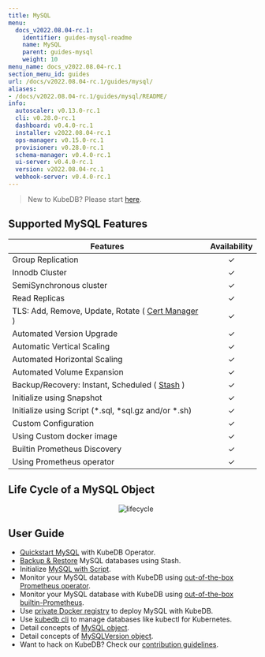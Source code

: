 ```yaml
---
title: MySQL
menu:
  docs_v2022.08.04-rc.1:
    identifier: guides-mysql-readme
    name: MySQL
    parent: guides-mysql
    weight: 10
menu_name: docs_v2022.08.04-rc.1
section_menu_id: guides
url: /docs/v2022.08.04-rc.1/guides/mysql/
aliases:
- /docs/v2022.08.04-rc.1/guides/mysql/README/
info:
  autoscaler: v0.13.0-rc.1
  cli: v0.28.0-rc.1
  dashboard: v0.4.0-rc.1
  installer: v2022.08.04-rc.1
  ops-manager: v0.15.0-rc.1
  provisioner: v0.28.0-rc.1
  schema-manager: v0.4.0-rc.1
  ui-server: v0.4.0-rc.1
  version: v2022.08.04-rc.1
  webhook-server: v0.4.0-rc.1
---
```


> New to KubeDB? Please start [here](/docs/v2022.08.04-rc.1/README).

## Supported MySQL Features

| Features                                                                                | Availability |
| --------------------------------------------------------------------------------------- | :----------: |
| Group Replication                                                                       |   &#10003;   |
| Innodb Cluster                                                                          |   &#10003;   |
| SemiSynchronous cluster                                                                 |   &#10003;   |
| Read Replicas                                                                           |   &#10003;   |
| TLS: Add, Remove, Update, Rotate ( [Cert Manager](https://cert-manager.io/docs/) )      |   &#10003;   |
| Automated Version Upgrade                                                               |   &#10003;   |
| Automatic Vertical Scaling                                                              |   &#10003;   |
| Automated Horizontal Scaling                                                            |   &#10003;   |
| Automated Volume Expansion                                                              |   &#10003;   |
| Backup/Recovery: Instant, Scheduled ( [Stash](https://stash.run/) )                     |   &#10003;   |
| Initialize using Snapshot                                                               |   &#10003;   |
| Initialize using Script (\*.sql, \*sql.gz and/or \*.sh)                                 |   &#10003;   |
| Custom Configuration                                                                    |   &#10003;   |
| Using Custom docker image                                                               |   &#10003;   |
| Builtin Prometheus Discovery                                                            |   &#10003;   |
| Using Prometheus operator                                                               |   &#10003;   |

## Life Cycle of a MySQL Object

<p align="center">
  <img alt="lifecycle"  src="/docs/v2022.08.04-rc.1/images/mysql/mysql-lifecycle.png" >
</p>

## User Guide

- [Quickstart MySQL](/docs/v2022.08.04-rc.1/guides/mysql/quickstart/) with KubeDB Operator.
- [Backup & Restore](/docs/v2022.08.04-rc.1/guides/mysql/backup/overview/) MySQL databases using Stash.
- Initialize [MySQL with Script](/docs/v2022.08.04-rc.1/guides/mysql/initialization/).
- Monitor your MySQL database with KubeDB using [out-of-the-box Prometheus operator](/docs/v2022.08.04-rc.1/guides/mysql/monitoring/prometheus-operator/).
- Monitor your MySQL database with KubeDB using [out-of-the-box builtin-Prometheus](/docs/v2022.08.04-rc.1/guides/mysql/monitoring/builtin-prometheus/).
- Use [private Docker registry](/docs/v2022.08.04-rc.1/guides/mysql/private-registry/) to deploy MySQL with KubeDB.
- Use [kubedb cli](/docs/v2022.08.04-rc.1/guides/mysql/cli/) to manage databases like kubectl for Kubernetes.
- Detail concepts of [MySQL object](/docs/v2022.08.04-rc.1/guides/mysql/concepts/database/).
- Detail concepts of [MySQLVersion object](/docs/v2022.08.04-rc.1/guides/mysql/concepts/catalog/).
- Want to hack on KubeDB? Check our [contribution guidelines](/docs/v2022.08.04-rc.1/CONTRIBUTING).
